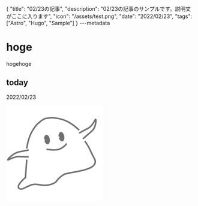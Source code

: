 {
  "title": "02/23の記事",
  "description": "02/23の記事のサンプルです。説明文がここに入ります",
  "icon": "/assets/test.png",
  "date": "2022/02/23",
  "tags": ["Astro", "Hugo", "Sample"]
}
---metadata

# hoge
hogehoge

## today
2022/02/23

![img](/assets/test.png)
